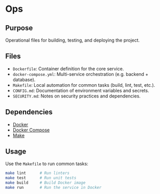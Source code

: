 
# Ops

## Purpose

Operational files for building, testing, and deploying the project.

## Files

- `Dockerfile`: Container definition for the core service.
- `docker-compose.yml`: Multi-service orchestration (e.g. backend + database).
- `Makefile`: Local automation for common tasks (build, lint, test, etc.).
- `CONFIG.md`: Documentation of environment variables and secrets.
- `SECURITY.md`: Notes on security practices and dependencies.

## Dependencies

- [Docker](https://www.docker.com/)
- [Docker Compose](https://docs.docker.com/compose/)
- [Make](https://www.gnu.org/software/make/)

## Usage

Use the `Makefile` to run common tasks:

```bash
make lint      # Run linters
make test      # Run unit tests
make build     # Build Docker image
make run       # Run the service in Docker
```
